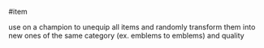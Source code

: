 #item

use on a champion to unequip all items and randomly transform them into new ones of the same category (ex. emblems to emblems) and quality